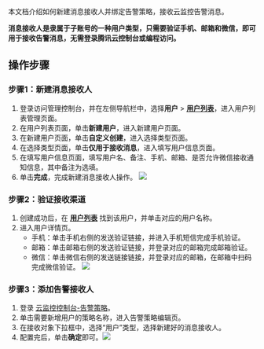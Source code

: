 本文档介绍如何新建消息接收人并绑定告警策略，接收云监控告警消息。

<dx-alert infotype="explain" title="特别说明">
<font><b>消息接收人是隶属于子账号的一种用户类型，只需要验证手机、邮箱和微信，即可用于接收告警消息，无需登录腾讯云控制台或编程访问。</b></font>
</dx-alert>

## 操作步骤

### 步骤1：新建消息接收人

1. 登录访问管理控制台，并在左侧导航栏中，选择**用户** > **[用户列表](https://console.cloud.tencent.com/cam)**，进入用户列表管理页面。
2. 在用户列表页面，单击**新建用户**，进入新建用户页面。
3. 在新建用户页面，单击**自定义创建**，进入选择类型页面。
4. 在选择类型页面，单击**仅用于接收消息**，进入填写用户信息页面。
5. 在填写用户信息页面，填写用户名、备注、手机、邮箱、是否允许微信接收通知信息，其中备注为选填。
6. 单击**完成**，完成新建消息接收人操作。
   ![](https://main.qcloudimg.com/raw/4341dad0b71b293e9247121b5ff9007c.png)

### 步骤2：验证接收渠道

1. 创建成功后，在 [**用户列表**](https://console.cloud.tencent.com/cam) 找到该用户，并单击对应的用户名称。
2. 进入用户详情页。
   - 手机：单击手机右侧的发送验证链接，并进入手机短信完成手机验证。
   - 邮箱：单击邮箱右侧的发送验证链接，并登录对应的邮箱完成邮箱验证。
   - 微信：单击微信右侧的发送链接链接，并登录对应的邮箱，在邮箱中扫码完成微信验证。
     ![](https://main.qcloudimg.com/raw/018c397b5c24f54b114bfe7e1f369779.png)

   

### 步骤3：添加告警接收人

1. 登录 [云监控控制台-告警策略](https://console.cloud.tencent.com/monitor/alarm2/policy)。
2. 单击需要新增用户的策略名称，进入告警策略编辑页。
3. 在接收对象下拉框中，选择“用户”类型，选择新建好的消息接收人。
4. 配置完后，单击**确定**即可。![](https://qcloudimg.tencent-cloud.cn/raw/1959e676ce7371bfa82cee4fb04089d1.png)
